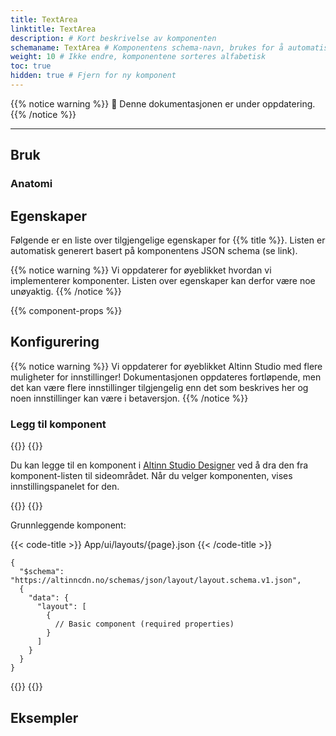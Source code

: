 ```yaml
---
title: TextArea
linktitle: TextArea
description: # Kort beskrivelse av komponenten
schemaname: TextArea # Komponentens schema-navn, brukes for å automatisk generere liste med egenskaper fra komponentens JSON schema (erstatt med riktig navn i henhold til schema)
weight: 10 # Ikke endre, komponentene sorteres alfabetisk
toc: true
hidden: true # Fjern for ny komponent
---
```


<!-- HVORDAN BRUKE DENNE MALEN
- Les kommentarer under hver seksjon for veiledning.
- Slett kommentarer og deler av innholdet som ikke er relevant.
- Gi norsk navn til title og linktitle i frontmatter
- Når dokumentasjonen er klar til å publiseres, fjern "hidden: true" fra frontmatter
- Hvis dokumentasjonen er fullstendig, fjern advarsel om at den er under oppdatering.

FELLES EGENSKAPER
Dokumentasjon for egenskaper som er felles for flere komponenter oppdateres i egne filer og legges til via shortcode.
Legg til dokumentasjon: Bruk shortcode `property-docs` med hakeparenteser (`< >`) og argument `prop="{propName}"`. `propName` må samsvare med filnavn (som bør samsvare med JSON-skjema-navn).
Oppdatere/opprette dokumentasjon:
- Filer, maler og instruksjoner ligger under components/_common-props-content
- Bilder legges i /assets/images/component-settings og legges til via egen shortcode (`image.html`)

EKSEMPLER
- Se Image, Checkboxes, RadioButtons og Dropdown. for eksempler.

-->

{{% notice warning %}}
🚧 Denne dokumentasjonen er under oppdatering.
{{% /notice %}}

---

## Bruk

<!-- Kort beskrivelse av komponenten og hvordan den brukes. -->

### Anatomi

<!-- 

Nummerert skjermbilde av komponenten
1. Ta et skjermbilde av basis-versjonen av komponenten.
2. Bruk PowerPoint-filen (components/numbered-callouts-anatomy.pptx) for å legge til nummerering på skjermbildet 
3. Grupper skjermbilde og nummerering, lagre som bilde og legg det til i dokumentasjonen.
4. Legg til nummerert liste med beskrivelser, bruk anatomy-list shortcode (se eksempel for format).

Eksempel:

![Eksempel bilde og alt tekst anatomi](../image/image-and-alt-text-en.png)

{{% anatomy-list %}}
1. **Bilde**: Foto, skjermbilde, illustrasjon, eller grafikk.
2. **Alternativ tekst**: Brukes av skjermlesere og vises dersom bildet ikke er tilgjengelig.
{{% /anatomy-list %}} 

-->

<!-- 
Legg til seksjoner dersom de er relevante:

### Oppførsel

(Hvordan komponenten oppfører seg i ulike sammenhenger, f.eks. på mobil vs. desktop)

### Stil

(Visuell styling, e.g. plassering, padding, "dos and don'ts")

### Beste praksis

(Bransjestandarder, "dos and don'ts")

### Veiledning for innhold

(E.g. regler for tegnsetting, standard etiketter, etc.)

### Tilgjengelighet

(Komponent-spesifikk beste praksis for tilgjengelighet.)

### Mobil

(Hvordan implementere komponent i mobile miljøer.)

### Relatert

(Liste over relaterte komponenter, inkluder lenker.)

-->

## Egenskaper

Følgende er en liste over tilgjengelige egenskaper for {{% title %}}. Listen er automatisk generert basert på komponentens JSON schema (se link).

{{% notice warning %}}
Vi oppdaterer for øyeblikket hvordan vi implementerer komponenter. Listen over egenskaper kan derfor være noe unøyaktig.
{{% /notice %}}

<!-- Shortkoden `component-props` genererer automatisk en liste over komponentegenskaper fra komponentens JSON schema.
Komponentnavnet kan gis eksplisitt som argument (f.eks. `component-props "Grid"`).
Hvis ingen argument gis, henter shortkoden komponentnavnet fra 'schemaname' i frontmatter.
Hvis komponenten ikke har JSON schema, kommenter ut tekst og shortcode i denne delen og lag evt. tabell manuelt med de viktigste egenskapene (kolonner: Egenskap, Type, Beskrivelse).
 -->

{{% component-props %}}

## Konfigurering

{{% notice warning %}}
Vi oppdaterer for øyeblikket Altinn Studio med flere muligheter for innstillinger!
 Dokumentasjonen oppdateres fortløpende, men det kan være flere innstillinger tilgjengelig enn det som beskrives her og noen innstillinger kan være i betaversjon.
{{% /notice %}}

### Legg til komponent

{{<content-version-selector classes="border-box">}}
{{<content-version-container version-label="Altinn Studio Designer">}}

Du kan legge til en komponent i [Altinn Studio Designer](/nb/app/getting-started/) ved å dra den fra komponent-listen til sideområdet.
Når du velger komponenten, vises innstillingspanelet for den.

{{</content-version-container>}}
{{<content-version-container version-label="Kode">}}

Grunnleggende komponent:

{{< code-title >}}
App/ui/layouts/{page}.json
{{< /code-title >}}

```json{hl_lines="6-"}
{
  "$schema": "https://altinncdn.no/schemas/json/layout/layout.schema.v1.json",
  {
    "data": {
      "layout": [
        {
          // Basic component (required properties)
        }
      ]
    }
  }
}
```

{{</content-version-container>}}
{{</content-version-selector>}}

<!-- 
Legg til seksjoner som beskriver konfigurasjonen av egenskaper som er spesifikke for komponenten.
- Bruk nedenstående shortcode for Designer/Kode-faner for å vise innstillingene.
- Inkluder skjermbilder og eksempler der det er hensiktsmessig.
- Hvis innstillingene ikke er tilgjengelige i Altinn Studio, bruk kun fanen for kode og legg til følgende shortcode rett under overskriften til avsnittet:
    {{% notice info %}}
    Innstillingene for denne egenskapen er foreløpig ikke tilgjengelig i Altinn Studio og må konfigureres manuelt.
    {{% /notice %}}
- Legg til filsti eller annen informasjon inni code-title (vises øverst i kodeblokken).
- Marker gjerne relevante deler av koden vha hl_lines.
- Legg til dokumentasjon for felles egenskaper ved å bruke shortcode `property-docs` med hakeparenteser (`< >`) og argument `prop="{propName}"`. `propName` må samsvare med filnavn (som bør samsvare med JSON-skjema-navn).

Shortcode for faner:

{{<content-version-selector classes="border-box">}}
{{<content-version-container version-label="Altinn Studio Designer">}}

{{</content-version-container>}}

{{<content-version-container version-label="Kode">}}

{{< code-title >}}
App/ui/layouts/{page}.json
{{< /code-title >}}

```json{hl_lines=""}
{
  // component properties
}
```

{{</content-version-container>}}
{{</content-version-selector>}}

-->

## Eksempler

<!-- Ett eller flere eksempler på konfigurasjon (hvis relevant) -->